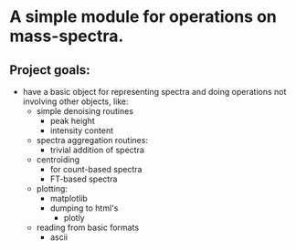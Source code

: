 # A simple module for operations on mass-spectra.

## Project goals:

* have a basic object for representing spectra and doing operations not involving other objects, like:
	* simple denoising routines
		* peak height
		* intensity content
	* spectra aggregation routines:
		* trivial addition of spectra
	* centroiding
		* for count-based spectra
		* FT-based spectra
	* plotting:
		* matplotlib
		* dumping to html's
			* plotly
	* reading from basic formats
		* ascii


